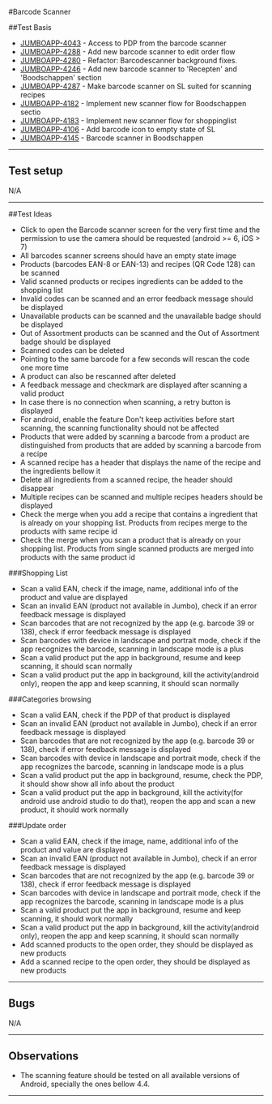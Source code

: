 #Barcode Scanner

##Test Basis
- [JUMBOAPP-4043](https://icemobile.atlassian.net/browse/JUMBOAPP-4043) - Access to PDP from the barcode scanner
- [JUMBOAPP-4288](https://icemobile.atlassian.net/browse/JUMBOAPP-4288) - Add new barcode scanner to edit order flow
- [JUMBOAPP-4280](https://icemobile.atlassian.net/browse/JUMBOAPP-4280) - Refactor: Barcodescanner background fixes.
- [JUMBOAPP-4246](https://icemobile.atlassian.net/browse/JUMBOAPP-4246) - Add new barcode scanner to 'Recepten' and 'Boodschappen' section
- [JUMBOAPP-4287](https://icemobile.atlassian.net/browse/JUMBOAPP-4287) - Make barcode scanner on SL suited for scanning recipes
- [JUMBOAPP-4182](https://icemobile.atlassian.net/browse/JUMBOAPP-4182) - Implement new scanner flow for Boodschappen sectio
- [JUMBOAPP-4183](https://icemobile.atlassian.net/browse/JUMBOAPP-4183) - Implement new scanner flow for shoppinglist
- [JUMBOAPP-4106](https://icemobile.atlassian.net/browse/JUMBOAPP-4106) - Add barcode icon to empty state of SL
- [JUMBOAPP-4145](https://icemobile.atlassian.net/browse/JUMBOAPP-4145) - Barcode scanner in Boodschappen
***
## Test setup

N/A
***

##Test Ideas

- Click to open the Barcode scanner screen for the very first time and the permission to use the camera should be requested (android >= 6, iOS > 7)
- All barcodes scanner screens should have an empty state image
- Products (barcodes EAN-8 or EAN-13) and recipes (QR Code 128) can be scanned
- Valid scanned products or recipes ingredients can be added to the shopping list
- Invalid codes can be scanned and an error feedback message should be displayed
- Unavailable products can be scanned and the unavailable badge should be displayed
- Out of Assortment products can be scanned and the Out of Assortment badge should be displayed
- Scanned codes can be deleted
- Pointing to the same barcode for a few seconds will rescan the code one more time
- A product can also be rescanned after deleted
- A feedback message and checkmark are displayed after scanning a valid product
- In case there is no connection when scanning, a retry button is displayed
- For android, enable the feature Don't keep activities before start scanning, the scanning functionality should not be affected 
- Products that were added by scanning a barcode from a product are distinguished from products that are added by scanning a barcode from a recipe
- A scanned recipe has a header that displays the name of the recipe and the ingredients bellow it
- Delete all ingredients from a scanned recipe, the header should disappear
- Multiple recipes can be scanned and multiple recipes headers should be displayed
- Check the merge when you add a recipe that contains a ingredient that is already on your shopping list. Products from recipes merge to the products with same recipe id 
- Check the merge when you scan a product that is already on your shopping list. Products from single scanned products are merged into products with the same product id

###Shopping List 
- Scan a valid EAN, check if the image, name, additional info of the product and value are displayed  
- Scan an invalid EAN (product not available in Jumbo), check if an error feedback message is displayed 
- Scan barcodes that are not recognized by the app (e.g. barcode 39 or 138), check if error feedback message is displayed 
- Scan barcodes with device in landscape and portrait mode, check if the app recognizes the barcode, scanning in landscape mode is a plus
- Scan a valid product put the app in background, resume and keep scanning, it should scan normally 
- Scan a valid product put the app in background, kill the activity(android only), reopen the app and keep scanning, it should scan normally 

###Categories browsing
- Scan a valid EAN, check if the PDP of that product is displayed 
- Scan an invalid EAN (product not available in Jumbo), check if an error feedback message is displayed 
- Scan barcodes that are not recognized by the app (e.g. barcode 39 or 138), check if error feedback message is displayed 
- Scan barcodes with device in landscape and portrait mode, check if the app recognizes the barcode, scanning in landscape mode is a plus
- Scan a valid product put the app in background, resume, check the PDP, it should show show all info about the product 
- Scan a valid product put the app in background, kill the activity(for android use android studio to do that), reopen the app and scan a new product, it should work normally 

###Update order 
- Scan a valid EAN, check if the image, name, additional info of the product and value are displayed  
- Scan an invalid EAN (product not available in Jumbo), check if an error feedback message is displayed 
- Scan barcodes that are not recognized by the app (e.g. barcode 39 or 138), check if error feedback message is displayed 
- Scan barcodes with device in landscape and portrait mode, check if the app recognizes the barcode, scanning in landscape mode is a plus
- Scan a valid product put the app in background, resume and keep scanning, it should work normally 
- Scan a valid product put the app in background, kill the activity(android only), reopen the app and keep scanning, it should scan normally 
- Add scanned products to the open order, they should be displayed as new products 
- Add a scanned recipe to the open order, they should be displayed as new products    


***
## Bugs 

N/A
***
## Observations
- The scanning feature should be tested on all available versions of Android, specially the ones bellow 4.4.

***

